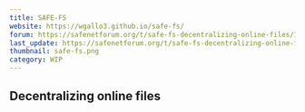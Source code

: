 ```yaml
---
title: SAFE-FS
website: https://wgallo3.github.io/safe-fs/
forum: https://safenetforum.org/t/safe-fs-decentralizing-online-files/10024
last_update: https://safenetforum.org/t/safe-fs-decentralizing-online-files/10024/157
thumbnail: safe-fs.png
category: WIP
---
```


## Decentralizing online files
